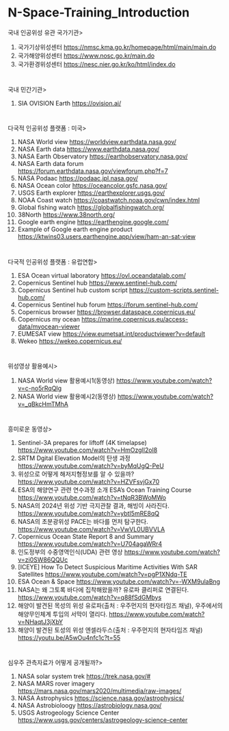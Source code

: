 # N-Space-Training_Introduction

국내 인공위성 유관 국가기관>
1. 국가기상위성센터  https://nmsc.kma.go.kr/homepage/html/main/main.do
2. 국가해양위성센터  https://www.nosc.go.kr/main.do
3. 국가환경위성센터  https://nesc.nier.go.kr/ko/html/index.do
#

국내 민간기관>
1. SIA OVISION Earth https://ovision.ai/
#

다국적 인공위성 플랫폼 : 미국>
1. NASA World view  https://worldview.earthdata.nasa.gov/
2. NASA Earth data  https://www.earthdata.nasa.gov/
3. NASA Earth Observatory  https://earthobservatory.nasa.gov/
4. NASA Earth data forum  https://forum.earthdata.nasa.gov/viewforum.php?f=7
5. NASA Podaac   https://podaac.jpl.nasa.gov/ 
6. NASA Ocean color  https://oceancolor.gsfc.nasa.gov/
7. USGS Earth explorer  https://earthexplorer.usgs.gov/
8. NOAA Coast watch  https://coastwatch.noaa.gov/cwn/index.html
9. Global fishing watch  https://globalfishingwatch.org/
10. 38North  https://www.38north.org/
11. Google earth engine  https://earthengine.google.com/
12. Example of Google earth engine product  https://ktwins03.users.earthengine.app/view/ham-an-sat-view
#

다국적 인공위성 플랫폼 : 유럽연합> 
1. ESA Ocean virtual laboratory   https://ovl.oceandatalab.com/
2. Copernicus Sentinel hub  https://www.sentinel-hub.com/
3. Copernicus Sentinel hub custom script   https://custom-scripts.sentinel-hub.com/
4. Copernicus Sentinel hub forum  https://forum.sentinel-hub.com/
5. Copernicus browser   https://browser.dataspace.copernicus.eu/
6. Copernicus my ocean  https://marine.copernicus.eu/access-data/myocean-viewer
7. EUMESAT view  https://view.eumetsat.int/productviewer?v=default
8. Wekeo  https://wekeo.copernicus.eu/
#
위성영상 활용예시>
1. NASA World view 활용예시1(동영상)  https://www.youtube.com/watch?v=c-no5rRqQIg
2. NASA World view 활용예시2(동영상)  https://www.youtube.com/watch?v=_qBkcHmTMhA
#
흥미로운 동영상>
1. Sentinel-3A prepares for liftoff (4K timelapse)   https://www.youtube.com/watch?v=HmOzglI2ol8
2. SRTM Dgital Elevation Model의 탄생 과정   https://www.youtube.com/watch?v=byMqUgQ-PeU
3. 위성으로 어떻게 해저지형정보를 알 수 있을까?   https://www.youtube.com/watch?v=HZVFsvjGx70
4. ESA의 해양연구 관련 연수과정 소개 ESA’s Ocean Training Course   https://www.youtube.com/watch?v=tNqR3BWoMWo
5. NASA의 2024년 위성 기반 극지관찰 결과, 해빙이 사라진다.   https://www.youtube.com/watch?v=ybtI5mRE8qQ
6. NASA의 초분광위성 PACE는 바다를 먼저 탐구한다.    https://www.youtube.com/watch?v=VwVL0UBVVLA
7. Copernicus Ocean State Report 8 and Summary   https://www.youtube.com/watch?v=U704agaWRr4
8. 인도정부의 수중영역인식(UDA) 관련 영상   https://www.youtube.com/watch?v=zi0SW86QQUc
9. [ICEYE] How To Detect Suspicious Maritime Activities With SAR Satellites  https://www.youtube.com/watch?v=pgP1XNdq-TE
10. ESA Ocean & Space  https://www.youtube.com/watch?v=-WXM9ulaBng
11. NASA는 왜 그토록 바다에 집착해왔을까? 유로파 클리퍼로 연결된다.   https://www.youtube.com/watch?v=q88fSdGMbys   
12. 해양이 발견된 목성의 위성 유로파(출처 : 우주먼지의 현자타임즈 채널), 우주에서의 해양무인체계
    투입의 서막이 열리다.    https://www.youtube.com/watch?v=NHaqtJ3jXbY
13. 해양이 발견된 토성의 위성 엔셀라두스(출처 : 우주먼지의 현자타임즈 채널)    https://youtu.be/A5wOu4nfc1c?t=55
#
심우주 관측자료가 어떻게 공개될까?>
1. NASA solar system trek  https://trek.nasa.gov/#
2. NASA MARS rover imagery  https://mars.nasa.gov/mars2020/multimedia/raw-images/
3. NASA Astrophysics   https://science.nasa.gov/astrophysics/ 
4. NASA Astrobioloogy  https://astrobiology.nasa.gov/
5. USGS Astrogeology Science Center   https://www.usgs.gov/centers/astrogeology-science-center
 #

